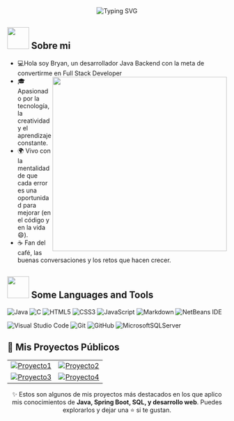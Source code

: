 

<div align="center">
  <img src="https://readme-typing-svg.herokuapp.com?font=Poppins&weight=600&size=28&duration=2500&pause=1000&color=AFFF00&center=true&vCenter=true&width=600&lines=Hola+👋+Soy+Bryan+💻;Desarrollador+Java+Backend+☕;Apasionado+por+la+innovación+🚀;Aprendiendo+y+creando+cada+día+🌱;Bienvenido+a+mi+perfil+tech+✨" alt="Typing SVG">
</div>



## <img src="https://raw.githubusercontent.com/nixin72/nixin72/master/wave.gif" width="50px"></img> Sobre mi

- 💻Hola soy Bryan, un desarrollador Java Backend con la meta de convertirme en Full Stack Developer <img src="https://media4.giphy.com/media/v1.Y2lkPTc5MGI3NjExdGI1b3RxdGp1MTZ3YjBqbnYyMWRzcjdobzIxYXJhbTJlN3luNXgyeCZlcD12MV9pbnRlcm5hbF9naWZfYnlfaWQmY3Q9Zw/eHQ5BsgBIBIGI/giphy.gif" width="400" align="right"/>
- 🎓 Apasionado por la tecnología, la creatividad y el aprendizaje constante.
- 🌍 Vivo con la mentalidad de que cada error es una oportunidad para mejorar (en el código y en la vida 😄).
- ☕ Fan del café, las buenas conversaciones y los retos que hacen crecer.


## <img src="https://media2.giphy.com/media/QssGEmpkyEOhBCb7e1/giphy.gif?cid=ecf05e47a0n3gi1bfqntqmob8g9aid1oyj2wr3ds3mg700bl&rid=giphy.gif" width="50px"> Some Languages and Tools
![Java](https://img.shields.io/badge/java-%23ED8B00.svg?style=for-the-badge&logo=java&logoColor=white) ![C](https://img.shields.io/badge/c-%2300599C.svg?style=for-the-badge&logo=c&logoColor=white) ![HTML5](https://img.shields.io/badge/html5-%23E34F26.svg?style=for-the-badge&logo=html5&logoColor=white) ![CSS3](https://img.shields.io/badge/css3-%231572B6.svg?style=for-the-badge&logo=css3&logoColor=white) ![JavaScript](https://img.shields.io/badge/javascript-%23323330.svg?style=for-the-badge&logo=javascript&logoColor=%23F7DF1E) ![Markdown](https://img.shields.io/badge/markdown-%23000000.svg?style=for-the-badge&logo=markdown&logoColor=white) ![NetBeans IDE](https://img.shields.io/badge/NetBeansIDE-1B6AC6.svg?style=for-the-badge&logo=apache-netbeans-ide&logoColor=white) 

![Visual Studio Code](https://img.shields.io/badge/Visual%20Studio%20Code-0078d7.svg?style=for-the-badge&logo=visual-studio-code&logoColor=white) ![Git](https://img.shields.io/badge/git-%23F05033.svg?style=for-the-badge&logo=git&logoColor=white) ![GitHub](https://img.shields.io/badge/github-%23121011.svg?style=for-the-badge&logo=github&logoColor=white) ![MicrosoftSQLServer](https://img.shields.io/badge/Microsoft%20SQL%20Sever-CC2927?style=for-the-badge&logo=microsoft%20sql%20server&logoColor=white) 

## 🚀 Mis Proyectos Públicos

<div align="center">
  <table>
    <tr>
      <td width="50%" align="center">
        <a href="https://github.com/bryantod/Proyecto1" target="_blank">
          <img src="https://github-readme-stats.vercel.app/api/pin/?username=tuusuario&repo=Proyecto1&theme=algolia" alt="Proyecto1"/>
        </a>
      </td>
      <td width="50%" align="center">
        <a href="https://github.com/bryantod/Proyecto2" target="_blank">
          <img src="https://github-readme-stats.vercel.app/api/pin/?username=tuusuario&repo=Proyecto2&theme=algolia" alt="Proyecto2"/>
        </a>
      </td>
    </tr>
    <tr>
      <td width="50%" align="center">
        <a href="https://github.com/bryantod/Proyecto3" target="_blank">
          <img src="https://github-readme-stats.vercel.app/api/pin/?username=tuusuario&repo=Proyecto3&theme=algolia" alt="Proyecto3"/>
        </a>
      </td>
      <td width="50%" align="center">
        <a href="https://github.com/bryantod/Proyecto4" target="_blank">
          <img src="https://github-readme-stats.vercel.app/api/pin/?username=tuusuario&repo=Proyecto4&theme=algolia" alt="Proyecto4"/>
        </a>
      </td>
    </tr>
  </table>
</div>

<p align="center">
✨ Estos son algunos de mis proyectos más destacados en los que aplico mis conocimientos de <b>Java, Spring Boot, SQL, y desarrollo web</b>.  
Puedes explorarlos y dejar una ⭐ si te gustan.
</p>

